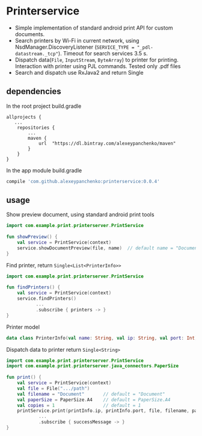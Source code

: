 # Printerservice
* Simple implementation of standard android print API for custom documents.
* Search printers by Wi-Fi in current network, using NsdManager.DiscoveryListener (`SERVICE_TYPE = "_pdl-datastream._tcp"`). Timeout for search services 3.5 s.
* Dispatch data(`File`, `InputStream`, `ByteArray`) to printer for printing. Interaction with printer using PJL commands. Tested only .pdf files
* Search and dispatch use RxJava2 and return Single

## dependencies
In the root project build.gradle
```
allprojects {
   ...
    repositories {
        ...
        maven {
            url  "https://dl.bintray.com/alexeypanchenko/maven"
        }
    }
}
```
In the app module build.gradle
```groovy
compile 'com.github.alexeypanchenko:printerservice:0.0.4'
```
## usage
Show preview document, using standard android print tools
```kotlin
import com.example.print.printerserver.PrintService
    
fun showPreview() {
    val service = PrintService(context)
    service.showDocumentPreview(file, name)  // default name = "Document" 
}
```
Find printer, return `Single<List<PrinterInfo>>`
```kotlin
import com.example.print.printerserver.PrintService
    
fun findPrinters() {
    val service = PrintService(context)
    service.findPrinters()
           ...
           .subscribe { printers -> }
}
```
Printer model
```kotlin
data class PrinterInfo(val name: String, val ip: String, val port: Int)
```
Dispatch data to printer return `Single<String>`
```kotlin
import com.example.print.printerserver.PrintService
import com.example.print.printerserver.java_connectors.PaperSize
    
fun print() {
    val service = PrintService(context)
    val file = File(".../path")
    val filename = "Document"       // default = "Document"
    val paperSize = PaperSize.A4    // default = PaperSize.A4
    val copies = 1                  // default = 1
    printService.print(printInfo.ip, printInfo.port, file, filename, paperSize, copies)
            ...
            .subscribe { successMessage -> }
}
```